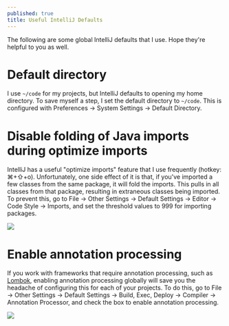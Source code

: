 ```yaml
---
published: true
title: Useful IntelliJ Defaults
---
```

The following are some global IntelliJ defaults that I use. Hope they're helpful to you as well.

# Default directory

I use `~/code` for my projects, but IntelliJ defaults to opening my home directory. To save myself a step, I set the default directory to `~/code`. This is configured with Preferences -> System Settings -> Default Directory.

# Disable folding of Java imports during optimize imports

IntelliJ has a useful "optimize imports" feature that I use frequently (hotkey: ⌘+⇧+o). Unfortunately, one side effect of it is that, if you've imported a few classes from the same package, it will fold the imports. This pulls in all classes from that package, resulting in extraneous classes being imported. To prevent this, go to File -> Other Settings -> Default Settings -> Editor -> Code Style -> Imports, and set the threshold values to 999 for importing packages.

![]({{site.cdn_path}}/2017/11/21/optimizeImports.png)

# Enable annotation processing

If you work with frameworks that require annotation processing, such as [Lombok](https://projectlombok.org/), enabling annotation processing globally will save you the headache of configuring this for each of your projects. To do this, go to File -> Other Settings -> Default Settings -> Build, Exec, Deploy -> Compiler -> Annotation Processor, and check the box to enable annotation processing.

![]({{site.cdn_path}}/2017/11/21/annotationProcessing.png)
